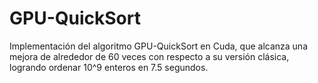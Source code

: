 # GPU-QuickSort
Implementación del algoritmo GPU-QuickSort en Cuda, que alcanza una mejora de alrededor de 60 veces con respecto a su versión clásica, logrando ordenar 10^9 enteros en 7.5 segundos.
